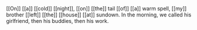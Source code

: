 [[On]] [[a]] [[cold]] [[night]], [[on]] [[the]] tail [[of]] [[a]] warm spell, [[my]] brother [[left]] [[the]] [[house]] [[at]] sundown. In the morning, we called his girlfriend, then his buddies, then his work.




